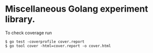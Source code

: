 # Miscellaneous Golang experiment library.

To check coverage run
```
$ go test -coverprofile cover.report
$ go tool cover -html=cover.report -o cover.html
```
